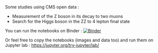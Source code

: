 Some studies using CMS open data : 
- Measurement of the Z boson in its decay to two muons  
- Search for the Higgs boson in the ZZ to 4 lepton final state

You can run the notebooks on Binder :
[![Binder](https://mybinder.org/badge_logo.svg)](https://mybinder.org/v2/gh/dermotmoran/OpenDataStudies/HEAD)

Or feel free to copy the notebooks (images and data too) and run them on Jupyter lab :
https://jupyter.org/try-jupyter/lab/
